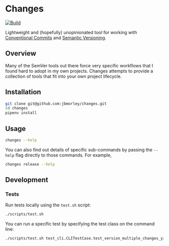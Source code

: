 # Changes

[![Build](https://github.com/jbmorley/changes/actions/workflows/test.yaml/badge.svg)](https://github.com/jbmorley/changes/actions/workflows/test.yaml)

Lightweight and (hopefully) unopinionated tool for working with [Conventional Commits](https://www.conventionalcommits.org/) and [Semantic Versioning](https://semver.org).

## Overview

Many of the SemVer tools out there force very specific workflows that I found hard to adopt in my own projects. Changes attempts to provide a collection of tools that fit into your own project lifecycle.

## Installation

```bash
git clone git@github.com:jbmorley/changes.git
cd changes
pipenv install
```

## Usage

```bash
changes --help
```

You can also find out details of specific sub-commands by passing the `--help` flag directly to those commands. For example,

```bash
changes release --help
```

## Development

### Tests

Run tests locally using the `test.sh` script:

```bash
./scripts/test.sh
```

You can run a specific test by specifying the test class on the command line:

```bash
./scripts/test.sh test_cli.CLITestCase.test_version_multiple_changes_yield_single_increment
```
